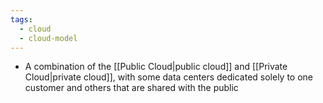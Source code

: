 ```yaml
---
tags:
  - cloud
  - cloud-model
---
```

- A combination of the [[Public Cloud|public cloud]] and [[Private Cloud|private cloud]], with some data centers dedicated solely to one customer and others that are shared with the public
